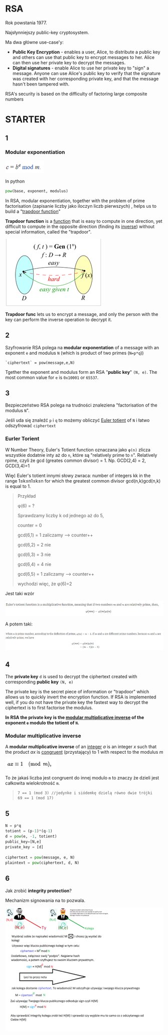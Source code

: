 # RSA

Rok powstania 1977.

Najsłynniejszy public-key cryptosystem.

Ma dwa główne use-case'y:

- **Public Key Encryption**  - enables a user, Alice, to distribute a public key and others can use that public key to encrypt messages to her. Alice can then use her private key to decrypt the messages.
- **Digital signatures** - enable Alice to use her private key to "sign" a message. Anyone can use Alice's public key to verify that the signature was created with her corresponding private key, and that the message hasn't been tampered with.

RSA's security is based on the difficulty of factoring large composite numbers

# STARTER

## 1

### Modular exponentiation

![](img/1.png)

In python

```python
pow(base, exponent, modulus)
```

In RSA, modular exponentiation, together with the problem of prime factorisation (zapisanie liczby jako iloczyn liczb pierwszych) , helps us to build a "[trapdoor function](https://en.wikipedia.org/wiki/Trapdoor_function)"

**Trapdoor function** is a [function](https://en.wikipedia.org/wiki/Function_(mathematics)) that is easy to compute in one direction, yet difficult to compute in the opposite direction (finding its [inverse](https://en.wikipedia.org/wiki/Inverse_function)) without special information, called the "trapdoor".

![](img/2.png)

**Trapdoor func** lets us  to encrypt a message, and only the person with the key can perform the inverse operation to decrypt it.

## 2

Szyfrowanie RSA polega na **modular exponentation** of a message with an exponent `e` and modulus `N` (which is product of two primes (`N=p*q`))

``` 
`ciphertext` = pow(message,e,N)
```

Tgether the exponent and modulus form an RSA "**public key**" `(N, e)`. The most common value for `e` is `0x10001` or `65537`.

## 3

Bezpieczeństwo RSA polega na trudności znaleziena "factorisation of the modulus `N`". 

Jeśli uda się znaleźć `p` i `q` to możemy obliczyć  [Euler totient](https://leimao.github.io/article/RSA-Algorithm/) of `N` i łatwo odszyfrować `ciphertext`

### Eurler Torient

W Number Theory, Euler's Totient function oznaczana jako `φ(n)` zlicza wszystkie dodatnie inty aż do `n`, które są "relatively prime to `n`". Relatively rpime, czyli że gcd (greates common divisor) = 1. Np. GCD(2,4) = 2, GCD(3,4)=1

Więć Euler's totient innymi słowy zwraca:  number of integers kk in the range 1≤k≤n1≤k≤n for which the greatest common divisor gcd(n,k)gcd(n,k) is equal to 1.

> Przykład
>
> φ(6) = ?
>
> Sprawdzamy liczby k od jednego aż do 5, 
>
> counter = 0
>
> gcd(6,1) = 1 zaliczamy --> counter++
>
> gcd(6,2) = 2 nie 
>
> gcd(6,3) = 3 nie
>
> gcd(6,4) = 4 nie
>
> gcd(6,5) = 1 zaliczamy --> counter++
>
> wychodzi więc, że φ(6)=2

Jest taki wzór 

![](img/3.png)

A potem taki:

![](img/4.png)

## 4

The **private key** `d` is used to decrypt the ciphertext created with corresponding **public key** `(N, e)`

The private key is the secret piece of information or "trapdoor" which allows us to quickly invert the encryption function. If RSA is implemented well, if you do not have the private key the fastest way to decrypt the ciphertext is to first factorise the modulus.

**In RSA the private key is the [modular multiplicative inverse](https://en.wikipedia.org/wiki/Modular_multiplicative_inverse) of the exponent `e` modulo the totient of `N`.**

### Modular multiplicative inverse

A **modular multiplicative inverse** of an [integer](https://en.wikipedia.org/wiki/Integer) *a* is an integer *x* such that the product *ax* is [congruent](https://en.wikipedia.org/wiki/Congruence_relation#Basic_example) (przystający) to 1 with respect to the modulus *m*

![](img/5.png)

To że jakaś liczba jest congruent do innej modulo `m` to znaczy że dzieli jest całkowita wielokrotność `m`.

> ```
> 7 == 1 (mod 3) //jedynke i siódemkę dzielą równo dwie trójki
> 69 == 1 (mod 17) 
> ```
>
> 

## 5

```python
N = p*q
totient = (p-1)*(q-1)
d = pow(e, -1, totient)
public_key=[N,e]
private_key = [d]

ciphertext = pow(message, e, N)
plaintext = pow(ciphertext, d, N)
```

## 6

Jak zrobić **integrity protection**?

Mechanizm signowania na to pozwala.

![](img/6.png)